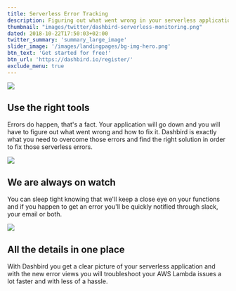 ```yaml
---
title: Serverless Error Tracking
description: Figuring out what went wrong in your serverless application can be a dauntnig task without a tool like Dashbird.
thumbnail: "images/twitter/dashbird-serverless-monitoring.png"
dated: 2018-10-22T17:50:03+02:00
twitter_summary: 'summary_large_image'
slider_image: '/images/landingpages/bg-img-hero.png'
btn_text: 'Get started for free!'
btn_url: 'https://dashbird.io/register/'
exclude_menu: true
---
```


<div class="bg-white">
  	<section class="container pt-5 pb-10 landing-content">
		<div class="row pt-7">
			<div class="col-12 col-md-6 landing-img">
				<img src="/images/landingpages/landinf-instant-faluire.png">
			</div>
			<div class="col-12 col-md-6 landing-text">
				<div class="col-12 col-xs-10 col-sm-12 col-lg-10 landing-text-inner sf-ui-text">
					<h2 class="landing-titles ">Use the right tools</h2>
					<p>Errors do happen, that's a fact. Your application will go down and you will have to figure out what went wrong and how to fix it. Dashbird is exactly what you need to overcome those errors and find the right solution in order to fix those serverless errors.</p>
				</div>
			</div>
		</div>
		<div class="row pt-7">
			<div class="col-12 col-md-6 landing-img">
				<img src="/images/landingpages/effortless-debugging.png">
			</div>
			<div class="col-12 col-md-6 landing-text">
				<div class="col-12 col-xs-10 col-sm-12 col-lg-10 landing-text-inner sf-ui-text">
					<h2 class="landing-titles ">We are always on watch</h2>
					<p>You can sleep tight knowing that we'll keep a close eye on your functions and if you happen to get an error you'll be quickly notified through slack, your email or both.</p>
				</div>
			</div>
		</div>
		<div class="row pt-7">
				<div class="col-12 col-md-6 landing-img">
					<img src="/images/landingpages/track-full-extent.png">
				</div>
				<div class="col-12 col-md-6 landing-text">
					<div class="col-12 col-xs-10 col-sm-12 col-lg-10 landing-text-inner sf-ui-text">
							<h2 class="landing-titles ">All the details in one place</h2>
							<p>With Dashbird you get a clear picture of your serverless application and with the new error views you will troubleshoot your AWS Lambda issues a lot faster and with less of a hassle.</p>
					</div>
				</div>
		</div>
  	</section>
 </div>
